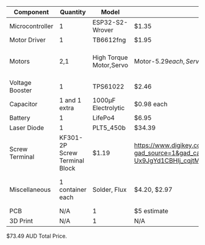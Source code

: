 |Component|Quantity|Model|Lowest Price(AUD)|Link|
|---|---|---|---|---|
Microcontroller | 1 | ESP32-S2-Wrover | $1.35 | https://www.aliexpress.com/item/1005007900661803.html?spm=a2g0o.productlist.main.14.1fe62ebbFWKVd9&aem_p4p_detail=2025061902523515773953545720720002303543&algo_pvid=73981131-903b-41fa-9879-2d12dc10e829&algo_exp_id=73981131-903b-41fa-9879-2d12dc10e829-13&pdp_ext_f=%7B%22order%22%3A%22210%22%2C%22eval%22%3A%221%22%7D&pdp_npi=4%40dis%21AUD%212.87%211.35%21%21%2113.20%216.20%21%40210313e917503267558414387eacba%2112000042772139409%21sea%21AU%210%21ABX&curPageLogUid=mC5pHAkcDbNw&utparam-url=scene%3Asearch%7Cquery_from%3A&search_p4p_id=2025061902523515773953545720720002303543_4 |
Motor Driver | 1 | TB6612fng | $1.95 | https://www.aliexpress.com/item/1005008002771488.html?spm=a2g0o.productlist.main.4.33f454cenePJtH&algo_pvid=625aba99-75a3-478b-968f-8cc1a0870e22&algo_exp_id=625aba99-75a3-478b-968f-8cc1a0870e22-3&pdp_ext_f=%7B%22order%22%3A%2249%22%2C%22eval%22%3A%221%22%7D&pdp_npi=4%40dis%21AUD%216.20%211.55%21%21%2128.49%217.11%21%402103247417503287669631410e29bc%2112000043226668895%21sea%21AU%210%21ABX&curPageLogUid=LFnC5ZRkZbvi&utparam-url=scene%3Asearch%7Cquery_from%3A |
Motors | 2,1 | High Torque Motor,Servo | Motor-$5.29 each, Servo-$7.18 | https://www.aliexpress.com/item/1005006348009587.html?src=google&pdp_npi=4%40dis!AUD!11.50!5.29!!!!!%40!12000044318945834!ppc!!!&src=google&albch=shopping&acnt=742-864-1166&isdl=y&slnk=&plac=&mtctp=&albbt=Google_7_shopping&aff_platform=google&aff_short_key=UneMJZVf&gclsrc=aw.ds&&albagn=888888&&ds_e_adid=&ds_e_matchtype=&ds_e_device=c&ds_e_network=x&ds_e_product_group_id=&ds_e_product_id=en1005006348009587&ds_e_product_merchant_id=5088863969&ds_e_product_country=AU&ds_e_product_language=en&ds_e_product_channel=online&ds_e_product_store_id=&ds_url_v=2&albcp=21819463808&albag=&isSmbAutoCall=false&needSmbHouyi=false&gad_source=1&gad_campaignid=21819486122&gbraid=0AAAAA99aYpdAJiUGHoUG-jH1ZxXnOLell&gclid=Cj0KCQjwsNnCBhDRARIsAEzia4AbzQ-4XD7v2aJVHoNmaZ_bY-TZ6NRS7Nqkl5jzjNdeqNCGu4DGbe8aAkqMEALw_wcB , https://www.aliexpress.com/item/1005007227442846.html?spm=a2g0o.productlist.main.1.66d4wodYwodYJd&algo_pvid=3441a987-807a-4190-9390-35364bc81d82&algo_exp_id=3441a987-807a-4190-9390-35364bc81d82-0&pdp_ext_f=%7B%22order%22%3A%2210%22%2C%22eval%22%3A%221%22%7D&pdp_npi=4%40dis%21AUD%2126.55%217.18%21%21%21121.64%2132.92%21%402101e9ec17505129867751221eefaa%2112000039900533595%21sea%21AU%210%21ABX&curPageLogUid=GAAh5b6N1ehX&utparam-url=scene%3Asearch%7Cquery_from%3A |
Voltage Booster | 1 | TPS61022 | $2.46 | https://www.aliexpress.com/item/1005006864295318.html?spm=a2g0o.productlist.main.2.7d801025KFSPM6&algo_pvid=543f50d8-b03e-4515-a674-a069b6c09d0d&algo_exp_id=543f50d8-b03e-4515-a674-a069b6c09d0d-1&pdp_ext_f=%7B%22order%22%3A%224%22%2C%22eval%22%3A%221%22%7D&pdp_npi=4%40dis%21AUD%2111.26%215.63%21%21%217.20%213.60%21%40210318ec17503293928191806efee3%2112000038554300186%21sea%21AU%210%21ABX&curPageLogUid=NW6YYhzxj6BK&utparam-url=scene%3Asearch%7Cquery_from%3A |
Capacitor | 1 and 1 extra | 1000µF Electrolytic | $0.98 each |  |
Battery | 1  | LifePo4 | $6.95 | https://www.jaycar.com.au/18650-lifepo4-battery-1600mah-3-2v/p/SB2307?srsltid=AfmBOoqVdhN8Qv9L46dRv-j4jED5MdDQkAqupeCelcZ1CtPGSKZh6Hi5law&gStoreCode=940 |
Laser Diode | 1 | PLT5_450b | $34.39 |  aliexpress.com/item/1005009232879782.html?spm=a2g0o.productlist.main.2.23ff124aqeXmFN&algo_pvid=ab4a5c73-e2d5-4d02-9265-9ca6acd65dc5&algo_exp_id=ab4a5c73-e2d5-4d02-9265-9ca6acd65dc5-1&pdp_ext_f=%7B"order"%3A"-1"%2C"eval"%3A"1"%7D&pdp_npi=4%40dis%21AUD%2139.99%2134.39%21%21%2125.56%2121.98%21%4021030ea417 |
Screw Terminal | KF301-2P Screw Terminal Block | $1.19 | https://www.digikey.com.au/en/products/detail/te-connectivity-amp-connectors/282837-2/2187973?gad_source=1&gad_campaignid=22234799474&gbraid=0AAAAADrbLlicCmHDTPBGrXDxUCSe_PSLg&gclid=Cj0KCQjwsNnCBhDRARIsAEzia4A7vk-Ux9JgYd1CBHIj_cqjtMS_jS2kXpB4vP99kDqSY6Bo1n79fvUaAhjdEALw_wcB&gclsrc=aw.ds |
Miscellaneous | 1 container each | Solder, Flux | $4.20, $2.97 | https://www.aliexpress.com/item/1005008563576114.html?spm=a2g0o.productlist.main.2.799216c68lBau9&aem_p4p_detail=202506210624215638537847369210004131818&algo_pvid=c7099287-bd22-4e26-b4b9-f0251b1c29d8&algo_exp_id=c7099287-bd22-4e26-b4b9-f0251b1c29d8-1&pdp_ext_f=%7B%22order%22%3A%221734%22%2C%22eval%22%3A%221%22%7D&pdp_npi=4%40dis%21AUD%215.41%214.20%21%21%2124.78%2119.23%21%402103246617505122613068117ef0fd%2112000045733462557%21sea%21AU%210%21ABX&curPageLogUid=tLj4fhBvx4Wz&utparam-url=scene%3Asearch%7Cquery_from%3A&search_p4p_id=202506210624215638537847369210004131818_1 , https://www.aliexpress.com/item/1005008290037356.html?src=google&pdp_npi=4%40dis!AUD!9.34!3.75!!!!!%40!12000047113408317!ppc!!!&src=google&albch=shopping&acnt=742-864-1166&isdl=y&slnk=&plac=&mtctp=&albbt=Google_7_shopping&aff_platform=google&aff_short_key=UneMJZVf&gclsrc=aw.ds&&albagn=888888&&ds_e_adid=&ds_e_matchtype=&ds_e_device=c&ds_e_network=x&ds_e_product_group_id=&ds_e_product_id=en1005008290037356&ds_e_product_merchant_id=732759486&ds_e_product_country=AU&ds_e_product_language=en&ds_e_product_channel=online&ds_e_product_store_id=&ds_url_v=2&albcp=21819463808&albag=&isSmbAutoCall=false&needSmbHouyi=false&gad_source=4&gad_campaignid=21819486122&gbraid=0AAAAA99aYpfckFMqf5_cvHJV_jmPgPpRE&gclid=Cj0KCQjwsNnCBhDRARIsAEzia4CIeIbGIR-BuoKUT35rtiJ3QUo5aMVPKYuZAnfGM_f9lBxbTHy-eyIaAqoqEALw_wcB |
PCB | N/A | 1 | $5 estimate | https://jlcpcb.com/?from=VGRB&utm_source=google&utm_medium=cpc&utm_campaign=13868823541&utm_content=686037272631&utm_term=b_jlcpcb&adgroupid=124228404946&utm_network=g_&gad_source=1&gad_campaignid=13868823541&gbraid=0AAAAACm70I-NrqM8ccR81Ndn70w16DHIj&gclid=Cj0KCQjwsNnCBhDRARIsAEzia4BVx_S_vQnBeW784humULXYmtKzC3aRhBu4ZKjitqejWK5RKLcR1UgaAnm9EALw_wcB |
3D Print | N/A | 1 | N/A | N/A |

$73.49 AUD Total Price.

